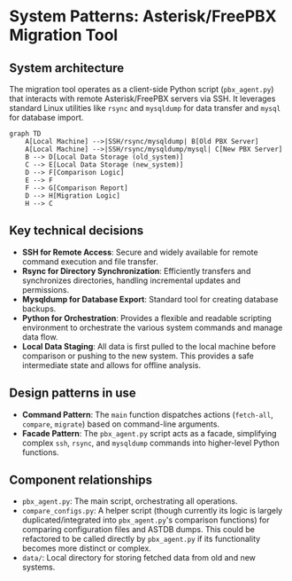 # System Patterns: Asterisk/FreePBX Migration Tool

## System architecture
The migration tool operates as a client-side Python script (`pbx_agent.py`) that interacts with remote Asterisk/FreePBX servers via SSH. It leverages standard Linux utilities like `rsync` and `mysqldump` for data transfer and `mysql` for database import.

```mermaid
graph TD
    A[Local Machine] -->|SSH/rsync/mysqldump| B[Old PBX Server]
    A[Local Machine] -->|SSH/rsync/mysqldump/mysql| C[New PBX Server]
    B --> D[Local Data Storage (old_system)]
    C --> E[Local Data Storage (new_system)]
    D --> F[Comparison Logic]
    E --> F
    F --> G[Comparison Report]
    D --> H[Migration Logic]
    H --> C
```

## Key technical decisions
*   **SSH for Remote Access**: Secure and widely available for remote command execution and file transfer.
*   **Rsync for Directory Synchronization**: Efficiently transfers and synchronizes directories, handling incremental updates and permissions.
*   **Mysqldump for Database Export**: Standard tool for creating database backups.
*   **Python for Orchestration**: Provides a flexible and readable scripting environment to orchestrate the various system commands and manage data flow.
*   **Local Data Staging**: All data is first pulled to the local machine before comparison or pushing to the new system. This provides a safe intermediate state and allows for offline analysis.

## Design patterns in use
*   **Command Pattern**: The `main` function dispatches actions (`fetch-all`, `compare`, `migrate`) based on command-line arguments.
*   **Facade Pattern**: The `pbx_agent.py` script acts as a facade, simplifying complex `ssh`, `rsync`, and `mysqldump` commands into higher-level Python functions.

## Component relationships
*   `pbx_agent.py`: The main script, orchestrating all operations.
*   `compare_configs.py`: A helper script (though currently its logic is largely duplicated/integrated into `pbx_agent.py`'s comparison functions) for comparing configuration files and ASTDB dumps. This could be refactored to be called directly by `pbx_agent.py` if its functionality becomes more distinct or complex.
*   `data/`: Local directory for storing fetched data from old and new systems.
